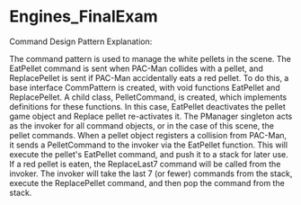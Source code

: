 # Engines_FinalExam

Command Design Pattern Explanation:

The command pattern is used to manage the white pellets in the scene. The EatPellet command is sent when PAC-Man collides with a pellet, 
and ReplacePellet is sent if PAC-Man accidentally eats a red pellet. 
To do this, a base interface CommPattern is created, with void functions EatPellet and ReplacePellet. A child class, PelletCommand, is created, 
which implements definitions for these functions. In this case, EatPellet deactivates the pellet game object and Replace pellet re-activates it. 
The PManager singleton acts as the invoker for all command objects, or in the case of this scene, the pellet commands. When a pellet object 
registers a collision from PAC-Man, it sends a PelletCommand to the invoker via the EatPellet function. This will execute the pellet's EatPellet 
command, and push it to a stack for later use. 
If a red pellet is eaten, the ReplaceLast7 command will be called from the invoker. The invoker will take the last 7 (or fewer) commands 
from the stack, execute the ReplacePellet command, and then pop the command from the stack. 
